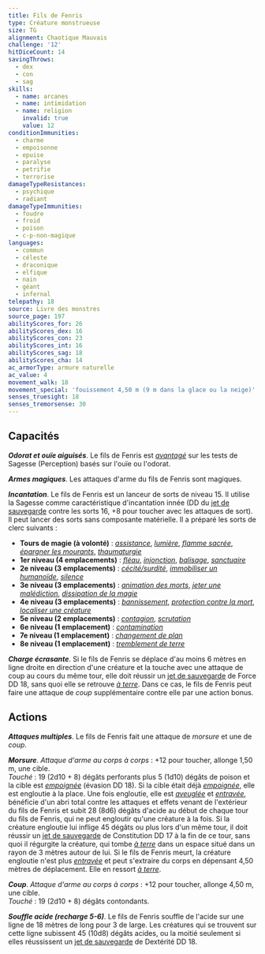 ```yaml
---
title: Fils de Fenris
type: Créature monstrueuse
size: TG
alignment: Chaotique Mauvais
challenge: '12'
hitDiceCount: 14
savingThrows:
  - dex
  - con
  - sag
skills:
  - name: arcanes
  - name: intimidation
  - name: religion
    invalid: true
    value: 12
conditionImmunities:
  - charme
  - empoisonne
  - epuise
  - paralyse
  - petrifie
  - terrorise
damageTypeResistances:
  - psychique
  - radiant
damageTypeImmunities:
  - foudre
  - froid
  - poison
  - c-p-non-magique
languages:
  - commun
  - céleste
  - draconique
  - elfique
  - nain
  - géant
  - infernal
telepathy: 18
source: Livre des monstres
source_page: 197
abilityScores_for: 26
abilityScores_dex: 16
abilityScores_con: 23
abilityScores_int: 16
abilityScores_sag: 18
abilityScores_cha: 14
ac_armorType: armure naturelle
ac_value: 4
movement_walk: 18
movement_special: 'fouissement 4,50 m (9 m dans la glace ou la neige)'
senses_truesight: 18
senses_tremorsense: 30
---
```

## Capacités
_**Odorat et ouïe aiguisés**_. Le fils de Fenris est [_avantagé_](/utiliser-les-caracteristiques/#avantage-et-desavantage) sur les tests de Sagesse (Perception) basés sur l'ouïe ou l'odorat.

_**Armes magiques**_. Les attaques d'arme du fils de Fenris sont magiques.

_**Incantation**_. Le fils de Fenris est un lanceur de sorts de niveau 15. Il utilise la Sagesse comme caractéristique d'incantation innée (DD du [jet de sauvegarde](/utiliser-les-caracteristiques/#jets-de-sauvegarde) contre les sorts 16, +8 pour toucher avec les attaques de sort). Il peut lancer des sorts sans composante matérielle. Il a préparé les sorts de clerc suivants :
* **Tours de magie (à volonté)** : [_assistance_](/grimoire/assistance/), [_lumière_](/grimoire/lumiere/), [_flamme sacrée_](/grimoire/flamme-sacree/), [_épargner les mourants_](/grimoire/epargner-les-mourants/), [_thaumaturgie_](/grimoire/thaumaturgie/)
* **1er niveau (4 emplacements)** : [_fléau_](/grimoire/fleau/), [_injonction_](/grimoire/injonction/), [_balisage_](/grimoire/balisage/), [_sanctuaire_](/grimoire/sanctuaire/)
* **2e niveau (3 emplacements)** : [_cécité/surdité_](/grimoire/cecite-surdite/), [_immobiliser un humanoïde_](/grimoire/immobiliser-un-humanoide/), [_silence_](/grimoire/silence/)
* **3e niveau (3 emplacements)** : [_animation des morts_](/grimoire/animation-des-morts/), [_jeter une malédiction_](/grimoire/jeter-une-malediction/), [_dissipation de la magie_](/grimoire/dissipation-de-la-magie/)
* **4e niveau (3 emplacements)** : [_bannissement_](/grimoire/bannissement/), [_protection contre la mort_](/grimoire/protection-contre-la-mort/), [_localiser une créature_](/grimoire/localiser-une-creature/)
* **5e niveau (2 emplacements)** : [_contagion_](/grimoire/contagion/), [_scrutation_](/grimoire/scrutation/)
* **6e niveau (1 emplacement)** : [_contamination_](/grimoire/contamination/)
* **7e niveau (1 emplacement)** : [_changement de plan_](/grimoire/changement-de-plan/)
* **8e niveau (1 emplacement)** : [_tremblement de terre_](/grimoire/tremblement-de-terre/)

_**Charge écrasante**_. Si le fils de Fenris se déplace d'au moins 6 mètres en ligne droite en direction d'une créature et la touche avec une attaque de coup au cours du même tour, elle doit réussir un [jet de sauvegarde](/utiliser-les-caracteristiques/#jets-de-sauvegarde) de Force DD 18, sans quoi elle se retrouve [_à terre_](/gerer-la-sante-du-personnage/#a-terre). Dans ce cas, le fils de Fenris peut faire une attaque de _coup_ supplémentaire contre elle par une action bonus.

## Actions
_**Attaques multiples**_. Le fils de Fenris fait une attaque de _morsure_ et une de _coup_.

_**Morsure**_. _Attaque d'arme au corps à corps_ : +12 pour toucher, allonge 1,50 m, une cible.  
_Touché_ : 19 (2d10 + 8) dégâts perforants plus 5 (1d10) dégâts de poison et la cible est [_empoignée_](/gerer-la-sante-du-personnage/#empoigne) (évasion DD 18). Si la cible était déjà [_empoignée_](/gerer-la-sante-du-personnage/#empoigne), elle est engloutie à la place. Une fois engloutie, elle est [_aveuglée_](/gerer-la-sante-du-personnage/#aveugle) et [_entravée_](/gerer-la-sante-du-personnage/#entrave), bénéficie d'un abri total contre les attaques et effets venant de l'extérieur du fils de Fenris et subit 28 (8d6) dégâts d'acide au début de chaque tour du fils de Fenris, qui ne peut engloutir qu'une créature à la fois. Si la créature engloutie lui inflige 45 dégâts ou plus lors d'un même tour, il doit réussir un [jet de sauvegarde](/utiliser-les-caracteristiques/#jets-de-sauvegarde) de Constitution DD 17 à la fin de ce tour, sans quoi il régurgite la créature, qui tombe [_à terre_](/gerer-la-sante-du-personnage/#a-terre) dans un espace situé dans un rayon de 3 mètres autour de lui. Si le fils de Fenris meurt, la créature engloutie n'est plus [_entravée_](/gerer-la-sante-du-personnage/#entrave) et peut s'extraire du corps en dépensant 4,50 mètres de déplacement. Elle en ressort [_à terre_](/gerer-la-sante-du-personnage/#a-terre).

_**Coup**_. _Attaque d'arme au corps à corps_ : +12 pour toucher, allonge 4,50 m, une cible.  
_Touché_ : 19 (2d10 + 8) dégâts contondants.

_**Souffle acide (recharge 5-6)**_. Le fils de Fenris souffle de l'acide sur une ligne de 18 mètres de long pour 3 de large. Les créatures qui se trouvent sur cette ligne subissent 45 (10d8) dégâts acides, ou la moitié seulement si elles réussissent un [jet de sauvegarde](/utiliser-les-caracteristiques/#jets-de-sauvegarde) de Dextérité DD 18.
